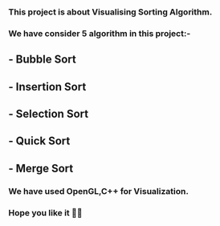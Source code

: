 ### This project is about Visualising Sorting Algorithm.
### We have consider 5 algorithm in this project:-
## - Bubble Sort
## - Insertion Sort
## - Selection Sort
## - Quick Sort
## - Merge Sort

### We have used OpenGL,C++ for Visualization.
### Hope you like it 🤗🤗
